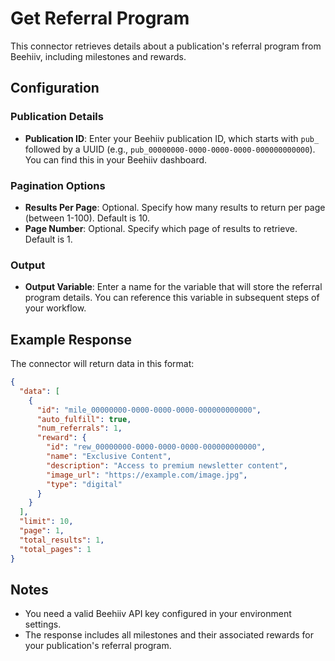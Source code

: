 # Get Referral Program

This connector retrieves details about a publication's referral program from Beehiiv, including milestones and rewards.

## Configuration

### Publication Details
- **Publication ID**: Enter your Beehiiv publication ID, which starts with `pub_` followed by a UUID (e.g., `pub_00000000-0000-0000-0000-000000000000`). You can find this in your Beehiiv dashboard.

### Pagination Options
- **Results Per Page**: Optional. Specify how many results to return per page (between 1-100). Default is 10.
- **Page Number**: Optional. Specify which page of results to retrieve. Default is 1.

### Output
- **Output Variable**: Enter a name for the variable that will store the referral program details. You can reference this variable in subsequent steps of your workflow.

## Example Response

The connector will return data in this format:

```json
{
  "data": [
    {
      "id": "mile_00000000-0000-0000-0000-000000000000",
      "auto_fulfill": true,
      "num_referrals": 1,
      "reward": {
        "id": "rew_00000000-0000-0000-0000-000000000000",
        "name": "Exclusive Content",
        "description": "Access to premium newsletter content",
        "image_url": "https://example.com/image.jpg",
        "type": "digital"
      }
    }
  ],
  "limit": 10,
  "page": 1,
  "total_results": 1,
  "total_pages": 1
}
```

## Notes
- You need a valid Beehiiv API key configured in your environment settings.
- The response includes all milestones and their associated rewards for your publication's referral program.